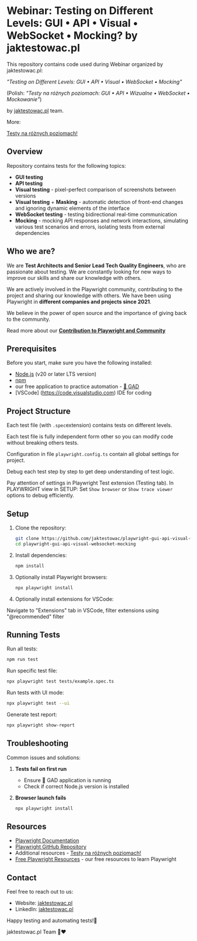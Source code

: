 # Webinar: Testing on Different Levels: GUI • API • Visual • WebSocket • Mocking? by jaktestowac.pl

This repository contains code used during Webinar organized by jaktestowac.pl:

_"Testing on Different Levels: GUI • API • Visual • WebSocket • Mocking"_

(Polish: _"Testy na różnych poziomach: GUI • API • Wizualne • WebSocket • Mockowanie"_)

by [jaktestowac.pl](https://jaktestowac.pl/contribution-playwright/) team.

More:

[Testy na różnych poziomach!](https://jaktestowac.pl/poziomy/)

## Overview

Repository contains tests for the following topics:

- **GUI testing**
- **API testing**
- **Visual testing** - pixel-perfect comparison of screenshots between versions
- **Visual testing** + **Masking** - automatic detection of front-end changes and ignoring dynamic elements of the interface
- **WebSocket testing** - testing bidirectional real-time communication
- **Mocking** - mocking API responses and network interactions, simulating various test scenarios and errors, isolating tests from external dependencies

## Who we are?

We are **Test Architects and Senior Lead Tech Quality Engineers**, who are passionate about testing.
We are constantly looking for new ways to improve our skills and share our knowledge with others.

We are actively involved in the Playwright community, contributing to the project and sharing our knowledge with others. We have been using Playwright in **different companies and projects since 2021**.

We believe in the power of open source and the importance of giving back to the community.

Read more about our **[Contribution to Playwright and Community](https://jaktestowac.pl/contribution-playwright/)**

## Prerequisites

Before you start, make sure you have the following installed:

- [Node.js](https://nodejs.org) (v20 or later LTS version)
- [npm](https://www.npmjs.com/)
- our free application to practice automation - [🦎 GAD](https://github.com/jaktestowac/gad-gui-api-demo)
- [VSCode] (https://code.visualstudio.com) IDE for coding

## Project Structure

Each test file (with `.spec`extension) contains tests on different levels.

Each test file is fully independent form other so you can modify code without breaking others tests.

Configuration in file `playwright.config.ts` contain all global settings for project.

Debug each test step by step to get deep understanding of test logic.

Pay attention of settings in Playwright Test extension (Testing tab). In PLAYWRIGHT view in SETUP:
Set `Show browser` or `Show trace viewer` options to debug efficiently.

## Setup

1. Clone the repository:

   ```bash
   git clone https://github.com/jaktestowac/playwright-gui-api-visual-websocket-mocking.git
   cd playwright-gui-api-visual-websocket-mocking
   ```

2. Install dependencies:

   ```bash
   npm install
   ```

3. Optionally install Playwright browsers:

   ```bash
   npx playwright install
   ```

4. Optionally install extensions for VSCode:

Navigate to "Extensions" tab in VSCode, filter extensions using "@recommended" filter

## Running Tests

Run all tests:

```bash
npm run test
```

Run specific test file:

```bash
npx playwright test tests/example.spec.ts
```

Run tests with UI mode:

```bash
npx playwright test --ui
```

Generate test report:

```bash
npx playwright show-report
```

## Troubleshooting

Common issues and solutions:

1. **Tests fail on first run**

   - Ensure 🦎 GAD application is running
   - Check if correct Node.js version is installed

2. **Browser launch fails**
   ```bash
   npx playwright install
   ```

## Resources

- [Playwright Documentation](https://playwright.dev/docs/intro)
- [Playwright GitHub Repository](https://github.com/microsoft/playwright)
- Additional resources - [Testy na różnych poziomach!](https://jaktestowac.pl/poziomy/)
- [Free Playwright Resources](https://jaktestowac.pl/darmowy-playwright/) - our free resources to learn Playwright

## Contact

Feel free to reach out to us:

- Website: [jaktestowac.pl](https://jaktestowac.pl)
- LinkedIn: [jaktestowac.pl](https://www.linkedin.com/company/jaktestowac/)

Happy testing and automating tests!🚀

jaktestowac.pl Team 💚❤️
